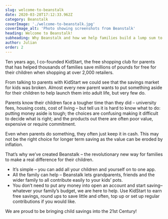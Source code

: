 ```yaml
---
slug: welcome-to-beanstalk
date: 2020-03-28T17:12:33.962Z
category: Beanstalk
coverImage: './welcome-to-beanstalk.jpg'
coverImage_alt: 'Photo showing screenshots from Beanstalk'
heading: Welcome to Beanstalk!
subheading: Why Beanstalk and how we help families build a lump sum to give their children the best possible launch into adult life
author: Julian
order: 2
---
```


Ten years ago, I co-founded KidStart, the free shopping club for parents that has helped thousands of families save millions of pounds for free for their children when shopping at over 2,000 retailers.

From talking to parents with KidStart we could see that the savings market for kids was broken. Almost every new parent wants to put something aside for their children to help launch them into adult life, but very few do.

Parents know their children face a tougher time than they did – university fees, housing costs, cost of living – but tell us it is hard to know what to do: putting money aside is tough; the choices are confusing making it difficult to decide what is right; and the products out there are often poor value, expensive or require commitment.

Even when parents do something, they often just keep it in cash. This may not be the right choice for longer term saving as the value can be eroded by inflation.

That’s why we’ve created Beanstalk – the revolutionary new way for families to make a real difference for their children.

* It’s simple – you can add all your children and yourself on to one app.
* All the family can help – Beanstalk lets grandparents, friends and the wider family to all contribute easily to your kids’ pots.
* You don’t need to put any money into open an account and start saving– whatever your family’s budget, we are here to help. Use KidStart to earn free savings, round ups to save little and often, top up or set up regular contributions if you would like.

We are proud to be bringing child savings into the 21st Century!